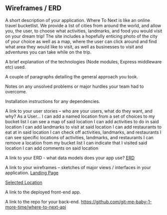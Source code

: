 
## Wireframes / ERD



A short description of your application.
Where To Next is like an online travel bucketlist. We provide a list of cities from around the world, and allow you, the user, to choose what activities, landmarks, and food you would visit on your dream trip! The site includes a hopefully enticing photo of the city of your choice as well as a map, where the user can click around and find what area they would like to visit, as well as businesses to visit and adventures you can take while on the trip.

A brief explanation of the technologies (Node modules, Express middleware etc) used.

A couple of paragraphs detailing the general approach you took.

Notes on any unsolved problems or major hurdles your team had to overcome.

Installation instructions for any dependencies.

A link to your user stories – who are your users, what do they want, and why?
As a User…
I can add a named location from a set of choices to my bucket list
I can see a map of said location
I can add activities to do in said location
I can add landmarks to visit at said location
I can add restaurants to eat at in said location
I can check off activities, landmarks, and restaurants
I can see specific locations of activities, landmarks, and restaurants
I can remove a location from my bucket list
I can indicate that I visited said location
I can add comments on said location


A link to your ERD - what data models does your app use?
[ERD](https://wireframe.cc/zCdouD)

A link to your wireframes – sketches of major views / interfaces in your application.
[Landing Page](https://wireframe.cc/nxWe1b)

[Selected Location](https://wireframe.cc/rjNLqm)

A link to the deployed front-end app.

A link to the repo for your back-end.
https://github.com/git-me-baby-1-more-time/where-to-next-api
